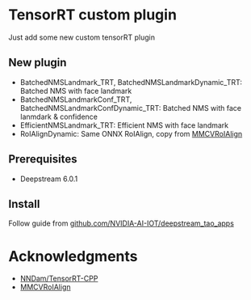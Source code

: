 # TensorRT custom plugin

Just add some new custom tensorRT plugin

## New plugin

- BatchedNMSLandmark_TRT, BatchedNMSLandmarkDynamic_TRT: Batched NMS with face landmark
- BatchedNMSLandmarkConf_TRT, BatchedNMSLandmarkConfDynamic_TRT: Batched NMS with face lanmdark & confidence
- EfficientNMSLandmark_TRT: Efficient NMS with face landmark
- RoIAlignDynamic: Same ONNX RoIAlign, copy from [MMCVRoIAlign](https://github.com/open-mmlab/mmdeploy)

## Prerequisites

- Deepstream 6.0.1

## Install

Follow guide from [github.com/NVIDIA-AI-IOT/deepstream_tao_apps](https://github.com/NVIDIA-AI-IOT/deepstream_tao_apps/blob/master/TRT-OSS/x86/README.md)

# Acknowledgments

- [NNDam/TensorRT-CPP](https://github.com/NNDam/TensorRT-CPP)
- [MMCVRoIAlign](https://github.com/open-mmlab/mmdeploy)
